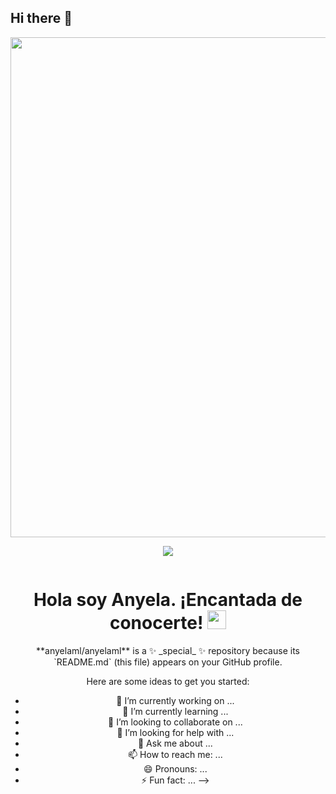 ## Hi there 👋
<div id="header" align="center">
  <img decoding="async" src="https://github.com/anyelaml/banner/blob/master/Banner%20linkedin.jpg" 
    width="800"/>

  [![](https://img.shields.io/badge/LinkedIn-0077B5?style=for-the-badge&logo=linkedin&logoColor=white)](https://www.linkedin.com/in/anyela-m%C3%A1laga-lazarte-4a3904127/)


  <div id="badges" align="center">
<img decoding="async" src="https://komarev.com/ghpvc/?username=anyelaml&color=green" alt=""/>
</div>

<h1>
  Hola soy Anyela. ¡Encantada de conocerte!
  <img decoding="async" src="https://media.giphy.com/media/hvRJCLFzcasrR4ia7z/giphy.gif" width="30px"/>
</h1>
**anyelaml/anyelaml** is a ✨ _special_ ✨ repository because its `README.md` (this file) appears on your GitHub profile.

Here are some ideas to get you started:

- 🔭 I’m currently working on ...
- 🌱 I’m currently learning ...
- 👯 I’m looking to collaborate on ...
- 🤔 I’m looking for help with ...
- 💬 Ask me about ...
- 📫 How to reach me: ...
- 😄 Pronouns: ...
- ⚡ Fun fact: ...
-->
